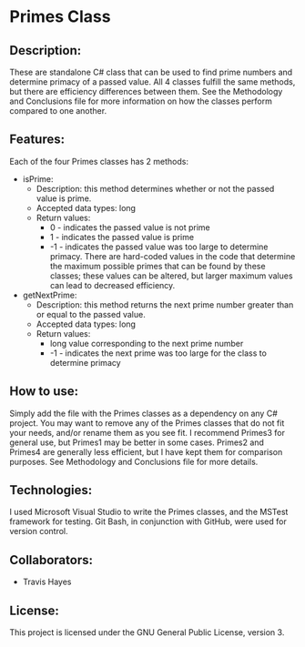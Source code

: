 # Primes Class

## Description:
These are standalone C# class that can be used to find prime numbers and determine primacy of a passed value.  All 4 classes fulfill the same methods, but there are efficiency differences between them.  See the Methodology and Conclusions file for more information on how the classes perform compared to one another.

## Features:
Each of the four Primes classes has 2 methods:
- isPrime:
	- Description: this method determines whether or not the passed value is prime.
	- Accepted data types: long
	- Return values:
		- 0 - indicates the passed value is not prime
		- 1 - indicates the passed value is prime
		- -1 - indicates the passed value was too large to determine primacy. There are hard-coded values in the code that determine the maximum possible primes that can be found by these classes; these values can be altered, but larger maximum values can lead to decreased efficiency.
- getNextPrime:
	- Description: this method returns the next prime number greater than or equal to the passed value.
	- Accepted data types: long
	- Return values:
		- long value corresponding to the next prime number
		- -1 - indicates the next prime was too large for the class to determine primacy

## How to use:
Simply add the file with the Primes classes as a dependency on any C# project.  You may want to remove any of the Primes classes that do not fit your needs, and/or rename them as you see fit.  I recommend Primes3 for general use, but Primes1 may be better in some cases.  Primes2 and Primes4 are generally less efficient, but I have kept them for comparison purposes.  See Methodology and Conclusions file for more details.

## Technologies:
I used Microsoft Visual Studio to write the Primes classes, and the MSTest framework for testing.  Git Bash, in conjunction with GitHub, were used for version control.

## Collaborators:
- Travis Hayes

## License:
This project is licensed under the GNU General Public License, version 3.